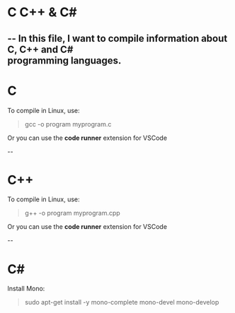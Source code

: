 # C C++ & C#

--
In this file, I want to compile information about C, C++ and C# <br/>
programming languages. <br/>
--


# C

To compile in Linux, use: <br/>

>gcc -o program myprogram.c

Or you can use the __code runner__ extension for VSCode <br/>

--


# C++

To compile in Linux, use: <br/>

>g++ -o program myprogram.cpp

Or you can use the __code runner__ extension for VSCode <br/>



--


# C#

Install Mono: <br/>

>sudo apt-get install -y mono-complete mono-devel mono-develop


